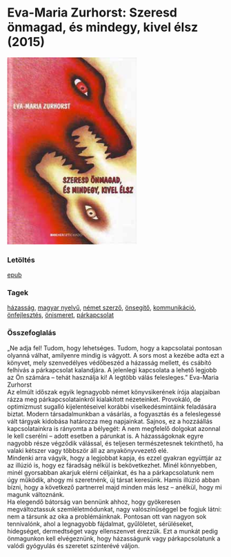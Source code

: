 # <a name="id_513">Eva-Maria Zurhorst: Szeresd önmagad, és mindegy, kivel élsz (2015)</a>
<img src="https://github.com/BercziSandor/calibre_lib/raw/main/libs/main/Eva-Maria%20Zurhorst/Szeresd%20onmagad%2C%20es%20mindegy%2C%20kivel%20elsz%20%28513%29/cover.jpg" alt="cover" width="300"/>

### Letöltés
[epub](https://github.com/BercziSandor/calibre_lib/raw/main/libs/main/Eva-Maria%20Zurhorst/Szeresd%20onmagad%2C%20es%20mindegy%2C%20kivel%20elsz%20%28513%29/Szeresd%20onmagad%2C%20es%20mindegy%2C%20ki%20-%20Eva-Maria%20Zurhorst.epub)

### Tagek
[házasság](https://github.com/berczisandor/calibre_lib/blob/main/main/_tags/h%c3%a1zass%c3%a1g.md), [magyar nyelvű](https://github.com/berczisandor/calibre_lib/blob/main/main/_tags/magyar%20nyelv%c5%b1.md), [német szerző](https://github.com/berczisandor/calibre_lib/blob/main/main/_tags/n%c3%a9met%20szerz%c5%91.md), [önsegítő](https://github.com/berczisandor/calibre_lib/blob/main/main/_tags/%c3%b6nseg%c3%adt%c5%91.md), [kommunikáció](https://github.com/berczisandor/calibre_lib/blob/main/main/_tags/kommunik%c3%a1ci%c3%b3.md), [önfejlesztés](https://github.com/berczisandor/calibre_lib/blob/main/main/_tags/%c3%b6nfejleszt%c3%a9s.md), [önismeret](https://github.com/berczisandor/calibre_lib/blob/main/main/_tags/%c3%b6nismeret.md), [párkapcsolat](https://github.com/berczisandor/calibre_lib/blob/main/main/_tags/p%c3%a1rkapcsolat.md)

### Összefoglalás
<div>
<p>„Ne ​adja fel! Tudom, hogy lehetséges. Tudom, hogy a kapcsolatai pontosan olyanná válhat, amilyenre mindig is vágyott. A sors most a kezébe adta ezt a könyvet, mely szenvedélyes védőbeszéd a házasság mellett, és csábító felhívás a párkapcsolat kalandjára. A jelenlegi kapcsolata a lehető legjobb az Ön számára – tehát használja ki! A legtöbb válás felesleges.” Eva-Maria Zurhorst<br>Az elmúlt időszak egyik legnagyobb német könyvsikerének írója alapjaiban rázza meg párkapcsolatainkról kialakított nézeteinket. Provokáló, de optimizmust sugalló kijelentéseivel korábbi viselkedésmintáink feladására biztat. Modern társadalmunkban a vásárlás, a fogyasztás és a feleslegessé vált tárgyak kidobása határozza meg napjainkat. Sajnos, ez a hozzáállás kapcsolatainkra is rányomta a bélyegét: A nem megfelelő dolgokat azonnal le kell cserélni – adott esetben a párunkat is. A házasságoknak egyre nagyobb része végződik válással, és teljesen természetesnek tekinthető, ha valaki kétszer vagy többször áll az anyakönyvvezető elé.<br>Mindenki arra vágyik, hogy a legjobbat kapja, és ezzel gyakran együttjár az az illúzió is, hogy ez fáradság nélkül is bekövetkezhet. Minél könnyebben, minél gyorsabban akarjuk elérni céljainkat, és ha a párkapcsolatunk nem úgy működik, ahogy mi szeretnénk, új társat keresünk. Hamis illúzió abban bízni, hogy a következő partnerrel majd minden más lesz – anélkül, hogy mi magunk változnánk.<br>Ha elegendő bátorság van bennünk ahhoz, hogy gyökeresen megváltoztassuk szemléletmódunkat, nagy valószínűséggel be fogjuk látni: nem a társunk az oka a problémáinknak. Pontosan ott van nagyon sok tennivalónk, ahol a legnagyobb fájdalmat, gyűlöletet, sérüléseket, hidegséget, dermedtséget vagy ellenszenvet érezzük. Ezt a munkát pedig önmagunkon kell elvégeznünk, hogy házasságunk vagy párkapcsolatunk a valódi gyógyulás és szeretet színterévé váljon.</p></div>


